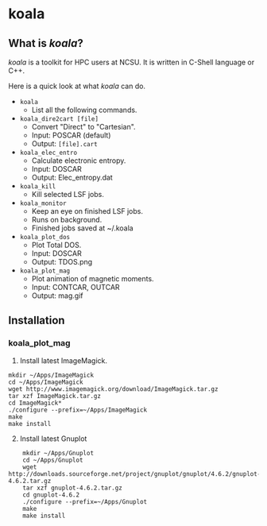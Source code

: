 # koala
## What is *koala*?
*koala* is a toolkit for HPC users at NCSU. It is written in C-Shell language or C++. 

Here is a quick look at what *koala* can do.

- `koala`
    - List all the following commands.
- `koala_dire2cart [file]`
    - Convert "Direct" to "Cartesian".
    - Input: POSCAR (default)
    - Output: `[file].cart`
- `koala_elec_entro`
    - Calculate electronic entropy.
    - Input: DOSCAR
    - Output: Elec_entropy.dat
- `koala_kill`
    - Kill selected LSF jobs.
- `koala_monitor`
    - Keep an eye on finished LSF jobs.
    - Runs on background.
    - Finished jobs saved at ~/.koala
- `koala_plot_dos`
    - Plot Total DOS.
    - Input: DOSCAR
    - Output: TDOS.png
- `koala_plot_mag`
    - Plot animation of magnetic moments.
    - Input: CONTCAR, OUTCAR
    - Output: mag.gif

## Installation

### koala_plot_mag
1. Install latest ImageMagick.

```shell
mkdir ~/Apps/ImageMagick
cd ~/Apps/ImageMagick
wget http://www.imagemagick.org/download/ImageMagick.tar.gz
tar xzf ImageMagick.tar.gz
cd ImageMagick*
./configure --prefix=~/Apps/ImageMagick
make
make install
````

2. Install latest Gnuplot

```shell
    mkdir ~/Apps/Gnuplot
    cd ~/Apps/Gnuplot
    wget http://downloads.sourceforge.net/project/gnuplot/gnuplot/4.6.2/gnuplot-4.6.2.tar.gz
    tar xzf gnuplot-4.6.2.tar.gz
    cd gnuplot-4.6.2
    ./configure --prefix=~/Apps/Gnuplot
    make
    make install
```
